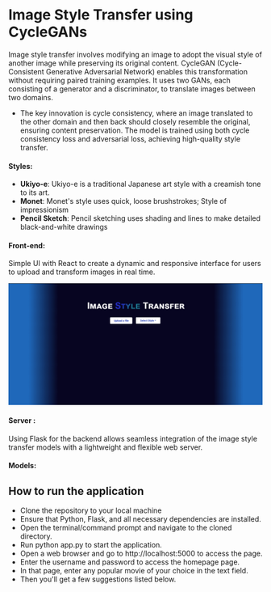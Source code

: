 # Image Style Transfer using CycleGANs
Image style transfer involves modifying an image to adopt the visual style of another image while preserving its original content. CycleGAN (Cycle-Consistent Generative Adversarial Network) enables this transformation without requiring paired training examples. It uses two GANs, each consisting of a generator and a discriminator, to translate images between two domains. 
* The key innovation is cycle consistency, where an image translated to the other domain and then back should closely resemble the original, ensuring content preservation. The model is trained using both cycle consistency loss and adversarial loss, achieving high-quality style transfer.
#### Styles:
* **Ukiyo-e**: Ukiyo-e is a traditional Japanese art style with a creamish tone to its art.
* **Monet**: Monet's style uses quick, loose brushstrokes; Style of impressionism
* **Pencil Sketch**: Pencil sketching uses shading and lines to make detailed black-and-white drawings

#### Front-end: 
Simple UI with React to create a dynamic and responsive interface for users to upload and transform images in real time.

![]( https://github.com/callistus-shawn/Image-Style-Transfer/blob/main/test/readme.gif)
#### Server : 
Using Flask for the backend allows seamless integration of the image style transfer models with a lightweight and flexible web server.
#### Models:




## How to run the application
* Clone the repository to your local machine
* Ensure that Python, Flask, and all necessary dependencies are installed.
* Open the terminal/command prompt and navigate to the cloned directory.
* Run python app.py to start the application.
* Open a web browser and go to http://localhost:5000 to access the page.
* Enter the username and password to access the homepage page.
* In that page, enter any popular movie of your choice in the text field.
* Then you'll get a few suggestions listed below.


